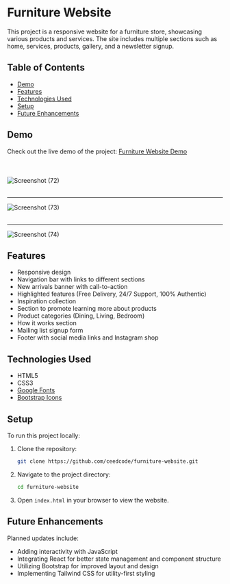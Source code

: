 
# Furniture Website

This project is a responsive website for a furniture store, showcasing various products and services. The site includes multiple sections such as home, services, products, gallery, and a newsletter signup. 

## Table of Contents

- [Demo](#demo)
- [Features](#features)
- [Technologies Used](#technologies-used)
- [Setup](#setup)
- [Future Enhancements](#future-enhancements)


## Demo

Check out the live demo of the project: [Furniture Website Demo](https://ceedcode.github.io/UI/)<br><br><br><br>
![Screenshot (72)](https://github.com/user-attachments/assets/69fd709b-d080-412c-851f-6a42c5a3d316)<br><br><hr>
![Screenshot (73)](https://github.com/user-attachments/assets/2668c407-2870-4ec1-9654-85e8d57875b3)<br><br><hr>
![Screenshot (74)](https://github.com/user-attachments/assets/1029d2f9-e077-479e-972c-8d65a68d974f)

## Features

- Responsive design
- Navigation bar with links to different sections
- New arrivals banner with call-to-action
- Highlighted features (Free Delivery, 24/7 Support, 100% Authentic)
- Inspiration collection
- Section to promote learning more about products
- Product categories (Dining, Living, Bedroom)
- How it works section
- Mailing list signup form
- Footer with social media links and Instagram shop

## Technologies Used

- HTML5
- CSS3
- [Google Fonts](https://fonts.google.com/)
- [Bootstrap Icons](https://icons.getbootstrap.com/)

## Setup

To run this project locally:

1. Clone the repository:
    ```sh
    git clone https://github.com/ceedcode/furniture-website.git
    ```

2. Navigate to the project directory:
    ```sh
    cd furniture-website
    ```

3. Open `index.html` in your browser to view the website.

## Future Enhancements

Planned updates include:

- Adding interactivity with JavaScript
- Integrating React for better state management and component structure
- Utilizing Bootstrap for improved layout and design
- Implementing Tailwind CSS for utility-first styling


